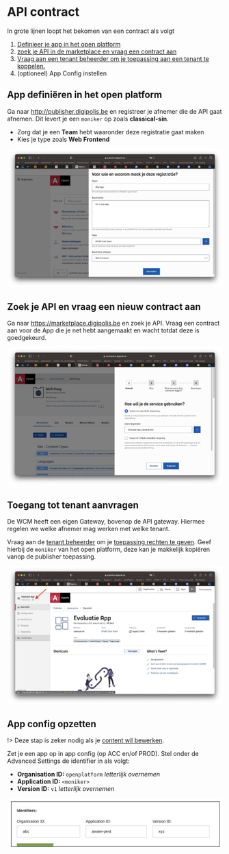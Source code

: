 # API contract

In grote lijnen loopt het bekomen van een contract als volgt 

1. [Definieer je app in het open platform](/wcmv4/content/api-contract?id=app-definiëren-in-het-open-platform)
2. [zoek je API in de marketplace en vraag een contract aan](/wcmv4/content/api-contract?id=zoek-je-api-en-vraag-een-nieuw-contract-aan)
3. [Vraag aan een tenant beheerder om je toepassing aan een tenant te koppelen.](/wcmv4/content/api-contract?id=toegang-tot-tenant-aanvragen)
4. (optioneel) App Config instellen


## App definiëren in het open platform
Ga naar http://publisher.digipolis.be en registreer je afnemer die de API gaat afnemen. Dit levert je een `moniker` op zoals **classical-sin**.

* Zorg dat je een **Team** hebt waaronder deze registratie gaat maken
* Kies je type zoals **Web Frontend**

![Publisher](../assets/publisher-registratie.jpg 'Registreer een afnemer in de publisher.')

## Zoek je API en vraag een nieuw contract aan

Ga naar https://marketplace.digipolis.be en zoek je API. Vraag een contract aan voor de App die je net hebt aangemaakt en wacht totdat deze is goedgekeurd. 

![Marketplace](../assets/marketplace-contract-request.jpg 'Vraag een nieuw contract aan')

## Toegang tot tenant aanvragen

De WCM heeft een eigen Gateway, bovenop de API gateway. Hiermee regelen we welke afnemer mag werken met welke tenant. 

Vraag aan de [tenant beheerder](/redactie/content/toegang-tenant-beheerder) om je [toepassing rechten te geven](/redactie/content/inrichten-tenants?id=toegang-geven-voor-afnemers). Geef hierbij de `moniker` van het open platform, deze kan je makkelijk kopiëren vanop de publisher toepassing.

![Publisher](../assets/publisher-copy-moniker.jpg 'Kopieer de moniker van de publisher')

## App config opzetten

!> Deze stap is zeker nodig als je [content wil bewerken](/wcmv4/content/content-write).

Zet je een app op in app config (op ACC en/of PROD). Stel onder de Advanced Settings de identifier in als volgt:

* **Organisation ID:** `openplatform` *letterlijk overnemen*
* **Application ID:** `<moniker>`
* **Version ID:** `v1` *letterlijk overnemen* 

![API config](../assets/api-config.jpg 'API config')
